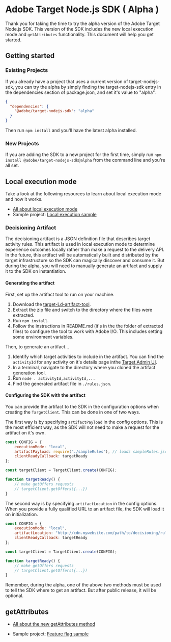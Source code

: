 # Adobe Target Node.js SDK ( Alpha )

Thank you for taking the time to try the alpha version of the Adobe Target Node.js SDK.  This version of the SDK includes the new local execution mode and `getAttributes` functionality.  This document will help you get started.


## Getting started

### Existing Projects

If you already have a project that uses a current version of target-nodejs-sdk, you can try the alpha by simply finding the target-nodejs-sdk entry in the dependencies section of package.json, and set it's value to "alpha".

```json
{  
  "dependencies": {
    "@adobe/target-nodejs-sdk": "alpha"
  }
}
```

Then run `npm install` and you'll have the latest alpha installed.

### New Projects

If you are adding the SDK to a new project for the first time, simply run `npm install @adobe/target-nodejs-sdk@alpha` from the command line and you're all set.

## Local execution mode

Take a look at the following resources to learn about local execution mode and how it works.

- [All about local execution mode](./README.md#local-execution-mode)
- Sample project: [Local execution sample](https://github.com/jasonwaters/target-nodejs-sdk-samples/tree/master/local-execution)


### Decisioning Artifact

The decisioning artifact is a JSON definition file that describes target activity rules.  This artifact is used in local execution mode to determine experience outcomes locally rather than make a request to the delivery API.  In the future, this artifact will be automatically built and distributed by the target infrastructure so the SDK can magically discover and consume it.  But during the alpha, you will need to manually generate an artifact and supply it to the SDK on instantiation.

#### Generating the artifact

First, set up the artifact tool to run on your machine.

1. Download the [target-Ld-artifact-tool](http://files.jasonwaters.dev.s3.amazonaws.com/target-ld-artifact-tool.zip).
2. Extract the zip file and switch to the directory where the files were extracted.
3. Run `npm install`.  
2. Follow the instructions in README.md (it's in the the folder of extracted files) to configure the tool to work with Adobe I/O.  This includes setting some environment variables.

Then, to generate an artifact...

1. Identify which target activities to include in the artifact.  You can find the `activityId` for any activity on it's details page inthe [Target Admin UI](https://experience.adobe.com/).
2. In a terminal, navigate to the directory where you cloned the artifact generation tool.
3. Run `node . activityId,activityId,...` 
4. Find the generated artifact file in `./rules.json`. 

#### Configuring the SDK with the artifact

You can provide the artifact to the SDK in the configuration options when creating the `TargetClient`.  This can be done in one of two ways.  

The first way is by specifying `artifactPayload` in the config options.  This is the most efficient way, as the SDK will not need to make a request for the artifact on it's own.  

```js
const CONFIG = {
    executionMode: "local",
    artifactPayload: require("./sampleRules"), // loads sampleRules.json and provides it to TargetClient
    clientReadyCallback: targetReady
};

const targetClient = TargetClient.create(CONFIG);

function targetReady() {
    // make getOffers requests
    // targetClient.getOffers({...})            
}
```

The second way is by specifying `artifactLocation` in the config options.  When you provide a fully qualified URL to an artifact file, the SDK will load it on initialization.  

```js
const CONFIG = {
    executionMode: "local",
    artifactLocation: "http://cdn.mywebsite.com/path/to/decisioning/rules.json", // provide a URL for the SDK to load the artifact from
    clientReadyCallback: targetReady
};

const targetClient = TargetClient.create(CONFIG);

function targetReady() {
    // make getOffers requests
    // targetClient.getOffers({...})            
}
```

Remember, during the alpha, one of the above two methods must be used to tell the SDK where to get an artifact.  But after public release, it will be optional.


## getAttributes

- [All about the new getAttributes method](./README.md#targetclientgetattributes)

- Sample project: [Feature flag sample](https://github.com/jasonwaters/target-nodejs-sdk-samples/tree/master/feature-flag)

